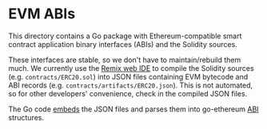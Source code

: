 # EVM ABIs

This directory contains a Go package with Ethereum-compatible smart contract
application binary interfaces (ABIs) and the Solidity sources.

These interfaces are stable, so we don't have to maintain/rebuild them much. We
currently use the [Remix web IDE](https://remix.ethereum.org/) to compile the
Solidity sources (e.g. `contracts/ERC20.sol`) into JSON files containing EVM
bytecode and ABI records (e.g. `contracts/artifacts/ERC20.json`). This is not
automated, so for other developers' convenience, check in the compiled JSON
files.

The Go code [embeds](https://pkg.go.dev/embed#hdr-Strings_and_Bytes) the JSON
files and parses them into go-ethereum
[ABI](https://pkg.go.dev/github.com/ethereum/go-ethereum@v1.10.26/accounts/abi#ABI)
structures.
